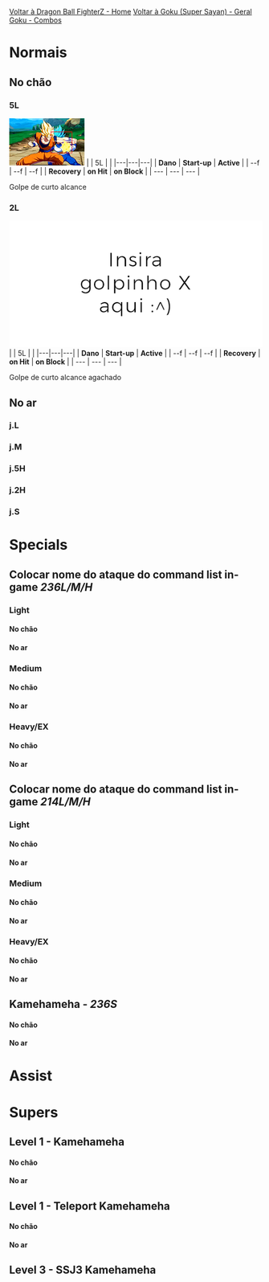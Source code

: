 <!-- TITLE: Goku - 2: Golpes e Framedata -->

[Voltar à Dragon Ball FighterZ - Home](/jogos/dragon-ball-fighter-z/home)
[Voltar à Goku (Super Sayan) - Geral](/jogos/dragon-ball-fighter-z/personagens/goku-ssj/geral)
[Goku - Combos](/jogos/dragon-ball-fighter-z/personagens/goku-ssj/combos)
# Normais
## No chão

### 5L
![Goku 5 L](/uploads/goku-5-l.png "Goku 5 L")
|  | 5L |  |
|---|---|---|
| **Dano** | **Start-up** | **Active** |
| --f | --f | --f |
| **Recovery** | **on Hit** | **on Block** |
| --- | --- | --- |

Golpe de curto alcance

### 2L
![2L](/uploads/temp.png "Temp")
|  | 5L |  |
|---|---|---|
| **Dano** | **Start-up** | **Active** |
| --f | --f | --f |
| **Recovery** | **on Hit** | **on Block** |
| --- | --- | --- |

Golpe de curto alcance agachado


## No ar
### j.L

### j.M

### j.5H

### j.2H

### j.S

# Specials
## Colocar nome do ataque do command list in-game *236L/M/H*
### Light
#### No chão

#### No ar

### Medium
#### No chão

#### No ar

### Heavy/EX
#### No chão

#### No ar

## Colocar nome do ataque do command list in-game *214L/M/H* 
### Light
#### No chão

#### No ar

### Medium
#### No chão

#### No ar

### Heavy/EX
#### No chão

#### No ar

## Kamehameha - *236S*
#### No chão

#### No ar


# Assist

# Supers
## Level 1 - Kamehameha 
#### No chão

#### No ar

## Level 1 - Teleport Kamehameha
#### No chão

#### No ar

## Level 3 - SSJ3 Kamehameha

